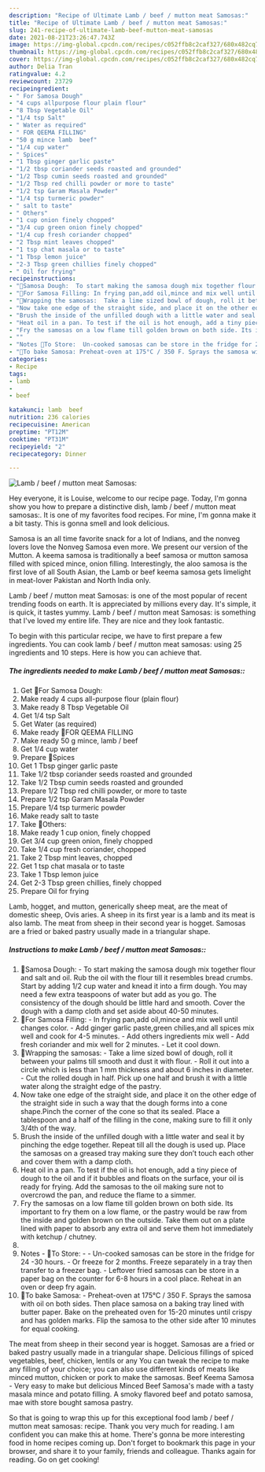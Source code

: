 ```yaml
---
description: "Recipe of Ultimate Lamb / beef / mutton meat Samosas:"
title: "Recipe of Ultimate Lamb / beef / mutton meat Samosas:"
slug: 241-recipe-of-ultimate-lamb-beef-mutton-meat-samosas
date: 2021-08-21T23:26:47.743Z
image: https://img-global.cpcdn.com/recipes/c052ffb8c2caf327/680x482cq70/lamb-beef-mutton-meat-samosas-recipe-main-photo.jpg
thumbnail: https://img-global.cpcdn.com/recipes/c052ffb8c2caf327/680x482cq70/lamb-beef-mutton-meat-samosas-recipe-main-photo.jpg
cover: https://img-global.cpcdn.com/recipes/c052ffb8c2caf327/680x482cq70/lamb-beef-mutton-meat-samosas-recipe-main-photo.jpg
author: Delia Tran
ratingvalue: 4.2
reviewcount: 23729
recipeingredient:
- " For Samosa Dough"
- "4 cups allpurpose flour plain flour"
- "8 Tbsp Vegetable Oil"
- "1/4 tsp Salt"
- " Water as required"
- " FOR QEEMA FILLING"
- "50 g mince lamb  beef"
- "1/4 cup water"
- " Spices"
- "1 Tbsp ginger garlic paste"
- "1/2 tbsp coriander seeds roasted and grounded"
- "1/2 Tbsp cumin seeds roasted and grounded"
- "1/2 Tbsp red chilli powder or more to taste"
- "1/2 tsp Garam Masala Powder"
- "1/4 tsp turmeric powder"
- " salt to taste"
- " Others"
- "1 cup onion finely chopped"
- "3/4 cup green onion finely chopped"
- "1/4 cup fresh coriander chopped"
- "2 Tbsp mint leaves chopped"
- "1 tsp chat masala or to taste"
- "1 Tbsp lemon juice"
- "2-3 Tbsp green chillies finely chopped"
- " Oil for frying"
recipeinstructions:
- "🌻Samosa Dough:  To start making the samosa dough mix together flour and salt and oil. Rub the oil with the flour till it resembles bread crumbs. Start by adding 1/2 cup water and knead it into a firm dough. You may need a few extra teaspoons of water but add as you go. The consistency of the dough should be little hard and smooth. Cover the dough with a damp cloth and set aside about 40-50 minutes."
- "🌻For Samosa Filling: In frying pan,add oil,mince and mix well until changes color. Add ginger garlic paste,green chilies,and all spices mix well and cook for 4-5 minutes. Add others ingredients mix well  Add fresh coriander and mix well for 2 minutes. Let it cool down."
- "🌻Wrapping the samosas:  Take a lime sized bowl of dough, roll it between your palms till smooth and dust it with flour. Roll it out into a circle which is less than 1 mm thickness and about 6 inches in diameter. Cut the rolled dough in half. Pick up one half and brush it with a little water along the straight edge of the pastry."
- "Now take one edge of the straight side, and place it on the other edge of the straight side in such a way that the dough forms into a cone shape.Pinch the corner of the cone so that its sealed. Place a tablespoon and a half of the filling in the cone, making sure to fill it only 3/4th of the way."
- "Brush the inside of the unfilled dough with a little water and seal it by pinching the edge together. Repeat till all the dough is used up. Place the samosas on a greased tray making sure they don’t touch each other and cover them with a damp cloth."
- "Heat oil in a pan. To test if the oil is hot enough, add a tiny piece of dough to the oil and if it bubbles and floats on the surface, your oil is ready for frying. Add the samosas to the oil making sure not to overcrowd the pan, and reduce the flame to a simmer."
- "Fry the samosas on a low flame till golden brown on both side. Its important to fry them on a low flame, or the pastry would be raw from the inside and golden brown on the outside. Take them out on a plate lined with paper to absorb any extra oil and serve them hot immediately with ketchup / chutney."
- ""
- "Notes 🌻To Store:  Un-cooked samosas can be store in the fridge for 24 -30 hours. Or freeze for 2 months. Freeze separately in a tray then transfer to a freezer bag. Leftover fried samosas can be store in a paper bag on the counter for 6-8 hours in a cool place. Reheat in an oven or deep fry again."
- "🌻To bake Samosa: Preheat-oven at 175°C / 350 F. Sprays the samosa with oil on both sides. Then place samosa on a baking tray lined with butter paper. Bake on the preheated oven for 15-20 minutes until crispy and has golden marks. Flip the samosa to the other side after 10 minutes for equal cooking."
categories:
- Recipe
tags:
- lamb
- 
- beef

katakunci: lamb  beef 
nutrition: 236 calories
recipecuisine: American
preptime: "PT12M"
cooktime: "PT31M"
recipeyield: "2"
recipecategory: Dinner

---
```



![Lamb / beef / mutton meat Samosas:](https://img-global.cpcdn.com/recipes/c052ffb8c2caf327/680x482cq70/lamb-beef-mutton-meat-samosas-recipe-main-photo.jpg)

Hey everyone, it is Louise, welcome to our recipe page. Today, I'm gonna show you how to prepare a distinctive dish, lamb / beef / mutton meat samosas:. It is one of my favorites food recipes. For mine, I'm gonna make it a bit tasty. This is gonna smell and look delicious.

Samosa is an all time favorite snack for a lot of Indians, and the nonveg lovers love the Nonveg Samosa even more. We present our version of the Mutton. A keema samosa is traditionally a beef samosa or mutton samosa filled with spiced mince, onion filling. Interestingly, the aloo samosa is the first love of all South Asian, the Lamb or beef keema samosa gets limelight in meat-lover Pakistan and North India only.

Lamb / beef / mutton meat Samosas: is one of the most popular of recent trending foods on earth. It is appreciated by millions every day. It's simple, it is quick, it tastes yummy. Lamb / beef / mutton meat Samosas: is something that I've loved my entire life. They are nice and they look fantastic.


To begin with this particular recipe, we have to first prepare a few ingredients. You can cook lamb / beef / mutton meat samosas: using 25 ingredients and 10 steps. Here is how you can achieve that.

<!--inarticleads1-->

##### The ingredients needed to make Lamb / beef / mutton meat Samosas::

1. Get  🌻For Samosa Dough:
1. Make ready 4 cups all-purpose flour (plain flour)
1. Make ready 8 Tbsp Vegetable Oil
1. Get 1/4 tsp Salt
1. Get  Water (as required)
1. Make ready  🌻FOR QEEMA FILLING
1. Make ready 50 g mince, lamb / beef
1. Get 1/4 cup water
1. Prepare  🌻Spices
1. Get 1 Tbsp ginger garlic paste
1. Take 1/2 tbsp coriander seeds roasted and grounded
1. Take 1/2 Tbsp cumin seeds roasted and grounded
1. Prepare 1/2 Tbsp red chilli powder, or more to taste
1. Prepare 1/2 tsp Garam Masala Powder
1. Prepare 1/4 tsp turmeric powder
1. Make ready  salt to taste
1. Take  🌻Others:
1. Make ready 1 cup onion, finely chopped
1. Get 3/4 cup green onion, finely chopped
1. Take 1/4 cup fresh coriander, chopped
1. Take 2 Tbsp mint leaves, chopped
1. Get 1 tsp chat masala or to taste
1. Take 1 Tbsp lemon juice
1. Get 2-3 Tbsp green chillies, finely chopped
1. Prepare  Oil for frying


Lamb, hogget, and mutton, generically sheep meat, are the meat of domestic sheep, Ovis aries. A sheep in its first year is a lamb and its meat is also lamb. The meat from sheep in their second year is hogget. Samosas are a fried or baked pastry usually made in a triangular shape. 

<!--inarticleads2-->

##### Instructions to make Lamb / beef / mutton meat Samosas::

1. 🌻Samosa Dough:  - To start making the samosa dough mix together flour and salt and oil. Rub the oil with the flour till it resembles bread crumbs. Start by adding 1/2 cup water and knead it into a firm dough. You may need a few extra teaspoons of water but add as you go. The consistency of the dough should be little hard and smooth. Cover the dough with a damp cloth and set aside about 40-50 minutes.
1. 🌻For Samosa Filling: - In frying pan,add oil,mince and mix well until changes color. - Add ginger garlic paste,green chilies,and all spices mix well and cook for 4-5 minutes. - Add others ingredients mix well  - Add fresh coriander and mix well for 2 minutes. - Let it cool down.
1. 🌻Wrapping the samosas:  - Take a lime sized bowl of dough, roll it between your palms till smooth and dust it with flour. - Roll it out into a circle which is less than 1 mm thickness and about 6 inches in diameter. - Cut the rolled dough in half. Pick up one half and brush it with a little water along the straight edge of the pastry.
1. Now take one edge of the straight side, and place it on the other edge of the straight side in such a way that the dough forms into a cone shape.Pinch the corner of the cone so that its sealed. Place a tablespoon and a half of the filling in the cone, making sure to fill it only 3/4th of the way.
1. Brush the inside of the unfilled dough with a little water and seal it by pinching the edge together. Repeat till all the dough is used up. Place the samosas on a greased tray making sure they don’t touch each other and cover them with a damp cloth.
1. Heat oil in a pan. To test if the oil is hot enough, add a tiny piece of dough to the oil and if it bubbles and floats on the surface, your oil is ready for frying. Add the samosas to the oil making sure not to overcrowd the pan, and reduce the flame to a simmer.
1. Fry the samosas on a low flame till golden brown on both side. Its important to fry them on a low flame, or the pastry would be raw from the inside and golden brown on the outside. Take them out on a plate lined with paper to absorb any extra oil and serve them hot immediately with ketchup / chutney.
1. 
1. Notes - 🌻To Store: -  - Un-cooked samosas can be store in the fridge for 24 -30 hours. - Or freeze for 2 months. Freeze separately in a tray then transfer to a freezer bag. - Leftover fried samosas can be store in a paper bag on the counter for 6-8 hours in a cool place. Reheat in an oven or deep fry again.
1. 🌻To bake Samosa: - Preheat-oven at 175°C / 350 F. Sprays the samosa with oil on both sides. Then place samosa on a baking tray lined with butter paper. Bake on the preheated oven for 15-20 minutes until crispy and has golden marks. Flip the samosa to the other side after 10 minutes for equal cooking.


The meat from sheep in their second year is hogget. Samosas are a fried or baked pastry usually made in a triangular shape. Delicious fillings of spiced vegetables, beef, chicken, lentils or any You can tweak the recipe to make any filling of your choice; you can also use different kinds of meats like minced mutton, chicken or pork to make the samosas. Beef Keema Samosa - Very easy to make but delicious Minced Beef Samosa&#39;s made with a tasty masala mince and potato filling. A smoky flavored beef and potato samosa, mae with store bought samosa pastry. 

So that is going to wrap this up for this exceptional food lamb / beef / mutton meat samosas: recipe. Thank you very much for reading. I am confident you can make this at home. There's gonna be more interesting food in home recipes coming up. Don't forget to bookmark this page in your browser, and share it to your family, friends and colleague. Thanks again for reading. Go on get cooking!
